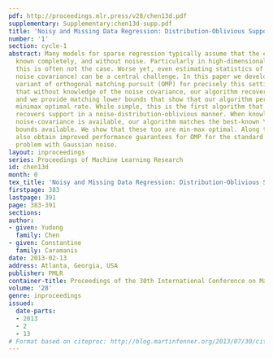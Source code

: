 ```yaml
---
pdf: http://proceedings.mlr.press/v28/chen13d.pdf
supplementary: Supplementary:chen13d-supp.pdf
title: 'Noisy and Missing Data Regression: Distribution-Oblivious Support Recovery'
number: '1'
section: cycle-1
abstract: Many models for sparse regression typically assume that the covariates are
  known completely, and without noise. Particularly in high-dimensional applications,
  this is often not the case. Worse yet, even estimating statistics of the noise (the
  noise covariance) can be a central challenge. In this paper we develop a simple
  variant of orthogonal matching pursuit (OMP) for precisely this setting. We show
  that without knowledge of the noise covariance, our algorithm recovers the support,
  and we provide matching lower bounds that show that our algorithm performs at the
  minimax optimal rate. While simple, this is the first algorithm that (provably)
  recovers support in a noise-distribution-oblivious manner. When knowledge of the
  noise-covariance is available, our algorithm matches the best-known \ell^2-recovery
  bounds available. We show that these too are min-max optimal. Along the way, we
  also obtain improved performance guarantees for OMP for the standard sparse regression
  problem with Gaussian noise.
layout: inproceedings
series: Proceedings of Machine Learning Research
id: chen13d
month: 0
tex_title: 'Noisy and Missing Data Regression: Distribution-Oblivious Support Recovery'
firstpage: 383
lastpage: 391
page: 383-391
sections: 
author:
- given: Yudong
  family: Chen
- given: Constantine
  family: Caramanis
date: 2013-02-13
address: Atlanta, Georgia, USA
publisher: PMLR
container-title: Proceedings of the 30th International Conference on Machine Learning
volume: '28'
genre: inproceedings
issued:
  date-parts:
  - 2013
  - 2
  - 13
# Format based on citeproc: http://blog.martinfenner.org/2013/07/30/citeproc-yaml-for-bibliographies/
---
```

